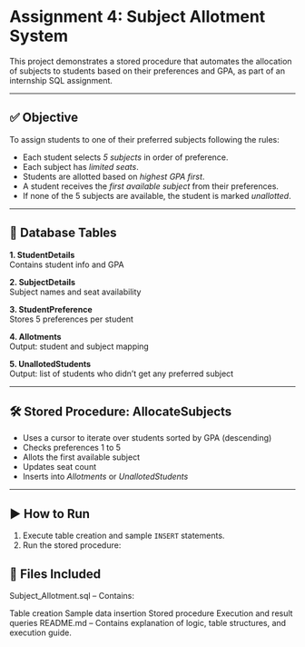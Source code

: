 # Assignment 4: Subject Allotment System

This project demonstrates a stored procedure that automates the allocation of subjects to students based on their preferences and GPA, as part of an internship SQL assignment.

---

## ✅ Objective

To assign students to one of their preferred subjects following the rules:

- Each student selects *5 subjects* in order of preference.
- Each subject has *limited seats*.
- Students are allotted based on *highest GPA first*.
- A student receives the *first available subject* from their preferences.
- If none of the 5 subjects are available, the student is marked *unallotted*.

---

## 🧱 Database Tables

**1. StudentDetails**  
Contains student info and GPA

**2. SubjectDetails**  
Subject names and seat availability

**3. StudentPreference**  
Stores 5 preferences per student

**4. Allotments**  
Output: student and subject mapping

**5. UnallotedStudents**  
Output: list of students who didn’t get any preferred subject

---

## 🛠 Stored Procedure: AllocateSubjects

- Uses a cursor to iterate over students sorted by GPA (descending)
- Checks preferences 1 to 5
- Allots the first available subject
- Updates seat count
- Inserts into *Allotments* or *UnallotedStudents*

---

## ▶️ How to Run

1. Execute table creation and sample `INSERT` statements.
2. Run the stored procedure:

## 📁 Files Included

Subject_Allotment.sql – Contains:

Table creation
Sample data insertion
Stored procedure
Execution and result queries
README.md – Contains explanation of logic, table structures, and execution guide.
